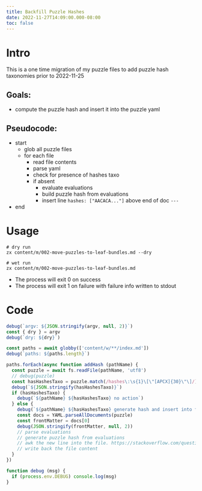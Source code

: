 ```yaml
---
title: Backfill Puzzle Hashes
date: 2022-11-27T14:09:00.000-08:00
toc: false
---
```


# Intro

This is a one time migration of my puzzle files to add puzzle hash taxonomies prior to 2022-11-25

## Goals:

- compute the puzzle hash and insert it into the puzzle yaml

## Pseudocode:

- start
  - glob all puzzle files
  - for each file
    - read file contents
    - parse yaml
    - check for presence of hashes taxo
    - if absent
      - evaluate evaluations
      - build puzzle hash from evaluations
      - insert line `hashes: ["AACACA..."]` above end of doc `---`
- end 

# Usage

```
# dry run
zx content/m/002-move-puzzles-to-leaf-bundles.md --dry

# wet run
zx content/m/002-move-puzzles-to-leaf-bundles.md
```

- The process will exit 0 on success
- The process will exit 1 on failure with failure info written to stdout

# Code

```js
debug(`argv: ${JSON.stringify(argv, null, 2)}`)
const { dry } = argv
debug(`dry: ${dry}`)

const paths = await globby(['content/w/**/index.md'])
debug(`paths: ${paths.length}`)

paths.forEach(async function addHash (pathName) {
  const puzzle = await fs.readFile(pathName, 'utf8')
  // debug(puzzle)
  const hasHashesTaxo = puzzle.match(/hashes\:\s{1}\[\"[APCX]{30}\"\]/)
  debug(`${JSON.stringify(hasHashesTaxo)}`)
  if (hasHashesTaxo) {
    debug(`${pathName} ${hasHashesTaxo} no action`)
  } else {
    debug(`${pathName} ${hasHashesTaxo} generate hash and insert into file`)
    const docs = YAML.parseAllDocuments(puzzle)
    const frontMatter = docs[0]
    debug(JSON.stringify(frontMatter, null, 2))
    // parse evaluations
    // generate puzzle hash from evaluations
    // awk the new line into the file. https://stackoverflow.com/questions/18272379/bash-inserting-a-line-in-a-file-at-a-specific-location
    // write back the file content
  }
})

function debug (msg) {
  if (process.env.DEBUG) console.log(msg)  
}
```
